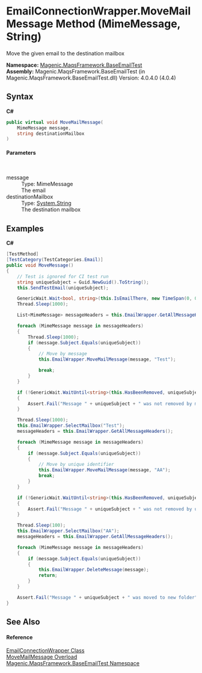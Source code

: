 # EmailConnectionWrapper.MoveMailMessage Method (MimeMessage, String)
 

Move the given email to the destination mailbox

**Namespace:**&nbsp;<a href="#/MAQS_4/Email_AUTOGENERATED/Magenic-MaqsFramework-BaseEmailTest_Namespace">Magenic.MaqsFramework.BaseEmailTest</a><br />**Assembly:**&nbsp;Magenic.MaqsFramework.BaseEmailTest (in Magenic.MaqsFramework.BaseEmailTest.dll) Version: 4.0.4.0 (4.0.4)

## Syntax

**C#**<br />
``` C#
public virtual void MoveMailMessage(
	MimeMessage message,
	string destinationMailbox
)
```


#### Parameters
&nbsp;<dl><dt>message</dt><dd>Type: MimeMessage<br />The email</dd><dt>destinationMailbox</dt><dd>Type: <a href="http://msdn2.microsoft.com/en-us/library/s1wwdcbf" target="_blank">System.String</a><br />The destination mailbox</dd></dl>

## Examples

**C#**<br />
``` C#
[TestMethod]
[TestCategory(TestCategories.Email)]
public void MoveMessage()
{
    // Test is ignored for CI test run
    string uniqueSubject = Guid.NewGuid().ToString();
    this.SendTestEmail(uniqueSubject);

    GenericWait.Wait<bool, string>(this.IsEmailThere, new TimeSpan(0, 0, 1), new TimeSpan(0, 0, 30), uniqueSubject);
    Thread.Sleep(1000);

    List<MimeMessage> messageHeaders = this.EmailWrapper.GetAllMessageHeaders();

    foreach (MimeMessage message in messageHeaders)
    {
        Thread.Sleep(1000);
        if (message.Subject.Equals(uniqueSubject))
        {
            // Move by message
            this.EmailWrapper.MoveMailMessage(message, "Test");

            break;
        }
    }

    if (!GenericWait.WaitUntil<string>(this.HasBeenRemoved, uniqueSubject))
    {
        Assert.Fail("Message " + uniqueSubject + " was not removed by message");
    }

    Thread.Sleep(1000);
    this.EmailWrapper.SelectMailbox("Test");
    messageHeaders = this.EmailWrapper.GetAllMessageHeaders();

    foreach (MimeMessage message in messageHeaders)
    {
        if (message.Subject.Equals(uniqueSubject))
        {
            // Move by unique identifier
            this.EmailWrapper.MoveMailMessage(message, "AA");
            break;
        }
    }

    if (!GenericWait.WaitUntil<string>(this.HasBeenRemoved, uniqueSubject))
    {
        Assert.Fail("Message " + uniqueSubject + " was not removed by uid");
    }

    Thread.Sleep(100);
    this.EmailWrapper.SelectMailbox("AA");
    messageHeaders = this.EmailWrapper.GetAllMessageHeaders();

    foreach (MimeMessage message in messageHeaders)
    {
        if (message.Subject.Equals(uniqueSubject))
        {
            this.EmailWrapper.DeleteMessage(message);
            return;
        }
    }

    Assert.Fail("Message " + uniqueSubject + " was moved to new folder");
}
```


## See Also


#### Reference
<a href="#/MAQS_4/Email_AUTOGENERATED/EmailConnectionWrapper_Class">EmailConnectionWrapper Class</a><br /><a href="#/MAQS_4/Email_AUTOGENERATED/EmailConnectionWrapper-MoveMailMessage_Method">MoveMailMessage Overload</a><br /><a href="#/MAQS_4/Email_AUTOGENERATED/Magenic-MaqsFramework-BaseEmailTest_Namespace">Magenic.MaqsFramework.BaseEmailTest Namespace</a><br />